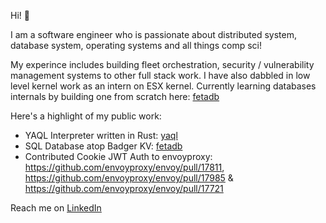 Hi! 👋

I am a software engineer who is passionate about distributed system, database system, operating systems and all things comp sci!

My experince includes building fleet orchestration, security / vulnerability management systems to other full stack work. I have also dabbled in low level kernel work as an intern on ESX kernel. Currently learning databases internals by building one from scratch here: [fetadb](https://github.com/theshubhamp/fetadb)

Here's a highlight of my public work:
* YAQL Interpreter written in Rust: [yaql](https://github.com/theshubhamp/yaql)
* SQL Database atop Badger KV: [fetadb](https://github.com/theshubhamp/fetadb)
* Contributed Cookie JWT Auth to envoyproxy: https://github.com/envoyproxy/envoy/pull/17811, https://github.com/envoyproxy/envoy/pull/17985 & https://github.com/envoyproxy/envoy/pull/17721

Reach me on [LinkedIn](https://www.linkedin.com/in/shubhampatil/)
